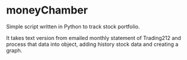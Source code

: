 # moneyChamber
Simple script written in Python to track stock portfolio.

It takes text version from emailed monthly statement of Trading212 and process that data into object, adding history stock data and creating a graph.
